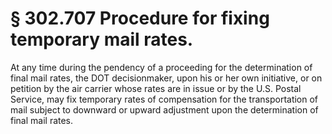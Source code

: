 # § 302.707   Procedure for fixing temporary mail rates.

At any time during the pendency of a proceeding for the determination of final mail rates, the DOT decisionmaker, upon his or her own initiative, or on petition by the air carrier whose rates are in issue or by the U.S. Postal Service, may fix temporary rates of compensation for the transportation of mail subject to downward or upward adjustment upon the determination of final mail rates. 




